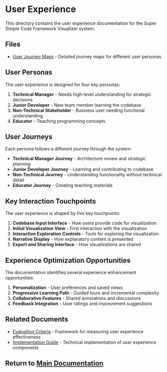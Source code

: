 # User Experience

This directory contains the user experience documentation for the Super Simple Code Framework Visualizer system.

## Files

- [User Journey Maps](./visualization_system_user_journey.md) - Detailed journey maps for different user personas

## User Personas

The user experience is designed for four key personas:

1. **Technical Manager** - Needs high-level understanding for strategic decisions
2. **Junior Developer** - New team member learning the codebase
3. **Non-Technical Stakeholder** - Business user needing functional understanding
4. **Educator** - Teaching programming concepts

## User Journeys

Each persona follows a different journey through the system:

- **Technical Manager Journey** - Architecture review and strategic planning
- **Junior Developer Journey** - Learning and contributing to codebase
- **Non-Technical Journey** - Understanding functionality without technical detail
- **Educator Journey** - Creating teaching materials

## Key Interaction Touchpoints

The user experience is shaped by five key touchpoints:

1. **Codebase Input Interface** - How users provide code for visualization
2. **Initial Visualization View** - First interaction with the visualization
3. **Interactive Exploration Controls** - Tools for exploring the visualization
4. **Narrative Display** - How explanatory content is presented
5. **Export and Sharing Interface** - How visualizations are shared

## Experience Optimization Opportunities

The documentation identifies several experience enhancement opportunities:

1. **Personalization** - User preferences and saved views
2. **Progressive Learning Path** - Guided tours and incremental complexity
3. **Collaborative Features** - Shared annotations and discussions
4. **Feedback Integration** - User ratings and improvement suggestions

## Related Documents

- [Evaluation Criteria](../evaluation/visualization_system_evaluation_criteria.md) - Framework for measuring user experience effectiveness
- [Implementation Guide](../implementation/visualization_system_implementation_guide.md) - Technical implementation of user experience components

## Return to [Main Documentation](../README.md)
